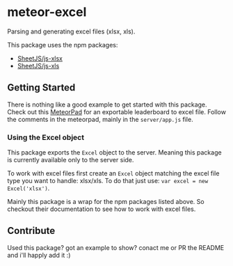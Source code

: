meteor-excel
============

Parsing and generating excel files (xlsx, xls).

This package uses the npm packages:
* [SheetJS/js-xlsx](https://github.com/SheetJS/js-xlsx)
* [SheetJS/js-xls](https://github.com/SheetJS/js-xls)

## Getting Started
There is nothing like a good example to get started with this package. Check out this [MeteorPad](http://meteorpad.com/pad/2hjNqmwHjDvkxvLC5/Leaderboard) for an exportable leaderboard to excel file. Follow the comments in the meteorpad, mainly in the `server/app.js` file.

### Using the Excel object

This package exports the `Excel` object to the server. Meaning this package is currently available only to the server side.

To work with excel files first create an `Excel` object matching the excel file type you want to handle: xlsx/xls. To do that just use: `var excel = new Excel('xlsx')`.

Mainly this package is a wrap for the npm packages listed above. So checkout their documentation to see how to work with excel files.

## Contribute
Used this package? got an example to show? conact me or PR the README and i'll happly add it :)
